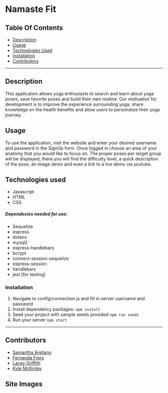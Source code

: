 # Namaste Fit

## Table Of Contents
* [Description](#description)
* [Usage](#usage)
* [Technologies Used](#technologies-used)
* [Installation](#Installation)
* [Contributors](#contributors)
----------------------------
## Description
This application allows yoga enthusiasts to search and learn about yoga poses, save favorite poses and build their own routine. Our motivation for development is to improve the experience surrounding yoga, share knowledge on the health benefits and allow users to personalize their yoga journey.

## Usage
To use the application, visit the website and enter your desired username and password in the SignUp form. Once logged in choose an area of your anatomy that you would like to focus on. The proper poses per target group will be displayed, there you will find the difficulty level, a quick description of the pose, an image demo and even a link to a live demo via youtube.

## Technologies used
- Javascript
- HTML
- CSS

##### Dependecies needed for use:
- Sequelize
- express
- dotenv
- mysql2
- express-handlebars
- bcrypt
- connect-session-sequelize
- express-session
- handlebars
- jest [for testing]

### Installation
1) Navigate to config/connection.js and fill in server username and password
2) Install dependency packages:
`npm install`
3) Seed your project with sample seeds provided
`npm run seeds`
4) Run your server
`npm start`

---------------------------
## Contributors
* [Samantha Arellano](https://github.com/sambollano)
* [Fernanda Frers](https://github.com/balloonicorn92)
* [Lacey Griffith](https://github.com/lacey-griffith)
* [Kyle McKinley](https://github.com/kjmckinley)

## Site Images
